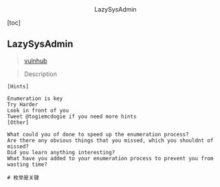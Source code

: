 <center>LazySysAdmin</center>





[toc]









## LazySysAdmin

> [vulnhub](https://www.vulnhub.com/entry/lazysysadmin-1,205/)



> Description

```shell
[Hints]

Enumeration is key
Try Harder
Look in front of you
Tweet @togiemcdogie if you need more hints
[Other]

What could you of done to speed up the enumeration process?
Are there any obvious things that you missed, which you shouldnt of missed?
Did you learn anything interesting?
What have you added to your enumeration process to prevent you from wasting time?

# 枚举是关键
```





